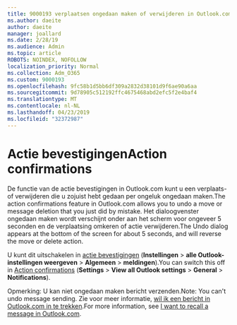 ```yaml
---
title: 9000193 verplaatsen ongedaan maken of verwijderen in Outlook.com
ms.author: daeite
author: daeite
manager: joallard
ms.date: 2/28/19
ms.audience: Admin
ms.topic: article
ROBOTS: NOINDEX, NOFOLLOW
localization_priority: Normal
ms.collection: Adm_O365
ms.custom: 9000193
ms.openlocfilehash: 9fc58b1d5bb6df309a2832d38101d9f6ae90a6aa
ms.sourcegitcommit: 9d78905c512192ffc4675468abd2efc5f2e4baf4
ms.translationtype: MT
ms.contentlocale: nl-NL
ms.lasthandoff: 04/23/2019
ms.locfileid: "32372987"
---
```

# <a name="action-confirmations"></a><span data-ttu-id="b4d1b-102">Actie bevestigingen</span><span class="sxs-lookup"><span data-stu-id="b4d1b-102">Action confirmations</span></span>

<span data-ttu-id="b4d1b-103">De functie van de actie bevestigingen in Outlook.com kunt u een verplaats- of verwijderen die u zojuist hebt gedaan per ongeluk ongedaan maken.</span><span class="sxs-lookup"><span data-stu-id="b4d1b-103">The action confirmations feature in Outlook.com allows you to undo a move or message deletion that you just did by mistake.</span></span> <span data-ttu-id="b4d1b-104">Het dialoogvenster ongedaan maken wordt verschijnt onder aan het scherm voor ongeveer 5 seconden en de verplaatsing omkeren of actie verwijderen.</span><span class="sxs-lookup"><span data-stu-id="b4d1b-104">The Undo dialog appears at the bottom of the screen for about 5 seconds, and will reverse the move or delete action.</span></span>

<span data-ttu-id="b4d1b-105">U kunt dit uitschakelen in [actie bevestigingen](https://outlook.live.com/mail/options/general/notifications) (**Instellingen** > **alle Outlook-instellingen weergeven** > **Algemeen** > **meldingen**).</span><span class="sxs-lookup"><span data-stu-id="b4d1b-105">You can switch this off in [Action confirmations](https://outlook.live.com/mail/options/general/notifications) (**Settings** > **View all Outlook settings** > **General** > **Notifications**).</span></span>

<span data-ttu-id="b4d1b-106">Opmerking: U kan niet ongedaan maken bericht verzenden.</span><span class="sxs-lookup"><span data-stu-id="b4d1b-106">Note: You can't undo message sending.</span></span> <span data-ttu-id="b4d1b-107">Zie voor meer informatie, [wil ik een bericht in Outlook.com in te trekken](https://support.office.com/article/c069ddde-5282-4085-8f4c-d7b133324f8a).</span><span class="sxs-lookup"><span data-stu-id="b4d1b-107">For more information, see [I want to recall a message in Outlook.com](https://support.office.com/article/c069ddde-5282-4085-8f4c-d7b133324f8a).</span></span>
